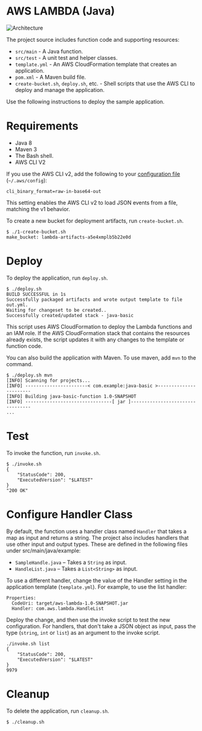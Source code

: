 # AWS LAMBDA (Java)

![Architecture](https://github.com/sharmar0790/archietecture-images/blob/main/sample-java-basic.png)

The project source includes function code and supporting resources:
- `src/main` - A Java function.
- `src/test` - A unit test and helper classes.
- `template.yml` - An AWS CloudFormation template that creates an application.
- `pom.xml` - A Maven build file.
- `create-bucket.sh`, `deploy.sh`, etc. - Shell scripts that use the AWS CLI to deploy and manage the application.

Use the following instructions to deploy the sample application.

# Requirements
- Java 8
- Maven 3
- The Bash shell. 
- AWS CLI V2

If you use the AWS CLI v2, add the following to your [configuration file](https://docs.aws.amazon.com/cli/latest/userguide/cli-configure-files.html) (`~/.aws/config`):

```
cli_binary_format=raw-in-base64-out
```

This setting enables the AWS CLI v2 to load JSON events from a file, matching the v1 behavior.

To create a new bucket for deployment artifacts, run `create-bucket.sh`.

    $ ./1-create-bucket.sh
    make_bucket: lambda-artifacts-a5e4xmplb5b22e0d

# Deploy
To deploy the application, run `deploy.sh`.

    $ ./deploy.sh
    BUILD SUCCESSFUL in 1s
    Successfully packaged artifacts and wrote output template to file out.yml.
    Waiting for changeset to be created..
    Successfully created/updated stack - java-basic

This script uses AWS CloudFormation to deploy the Lambda functions and an IAM role. If the AWS CloudFormation stack that contains the resources already exists, the script updates it with any changes to the template or function code.

You can also build the application with Maven. To use maven, add `mvn` to the command.

    $ ./deploy.sh mvn
    [INFO] Scanning for projects...
    [INFO] -----------------------< com.example:java-basic >-----------------------
    [INFO] Building java-basic-function 1.0-SNAPSHOT
    [INFO] --------------------------------[ jar ]---------------------------------
    ...

# Test
To invoke the function, run `invoke.sh`.

    $ ./invoke.sh
    {
        "StatusCode": 200,
        "ExecutedVersion": "$LATEST"
    }
    "200 OK"

# Configure Handler Class

By default, the function uses a handler class named `Handler` that takes a map as input and returns a string. The project also includes handlers that use other input and output types. These are defined in the following files under src/main/java/example:

- `SampleHandle.java` – Takes a `String` as input.
- `HandleList.java` – Takes a `List<String>` as input.

To use a different handler, change the value of the Handler setting in the application template (`template.yml`). For example, to use the list handler:

    Properties:
      CodeUri: target/aws-lambda-1.0-SNAPSHOT.jar
      Handler: com.aws.lambda.HandleList

Deploy the change, and then use the invoke script to test the new configuration. For handlers, that don't take a JSON object as input, pass the type (`string`, `int` or `list`) as an argument to the invoke script.

    ./invoke.sh list
    {
        "StatusCode": 200,
        "ExecutedVersion": "$LATEST"
    }
    9979

# Cleanup
To delete the application, run `cleanup.sh`.

    $ ./cleanup.sh
